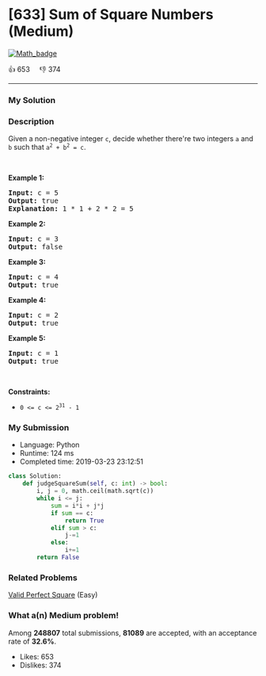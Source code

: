 # [633] Sum of Square Numbers (Medium)

[![Math_badge](https://img.shields.io/badge/topic-Math-green.svg)](https://leetcode.com/problems/sum-of-square-numbers/) 

:+1: 653 &nbsp; &nbsp; :thumbsdown: 374

---

### My Solution


### Description
<p>Given a non-negative integer <code>c</code>, decide whether there&#39;re two integers <code>a</code> and <code>b</code> such that <code>a<sup>2</sup> + b<sup>2</sup> = c</code>.</p>

<p>&nbsp;</p>
<p><strong>Example 1:</strong></p>

<pre>
<strong>Input:</strong> c = 5
<strong>Output:</strong> true
<strong>Explanation:</strong> 1 * 1 + 2 * 2 = 5
</pre>

<p><strong>Example 2:</strong></p>

<pre>
<strong>Input:</strong> c = 3
<strong>Output:</strong> false
</pre>

<p><strong>Example 3:</strong></p>

<pre>
<strong>Input:</strong> c = 4
<strong>Output:</strong> true
</pre>

<p><strong>Example 4:</strong></p>

<pre>
<strong>Input:</strong> c = 2
<strong>Output:</strong> true
</pre>

<p><strong>Example 5:</strong></p>

<pre>
<strong>Input:</strong> c = 1
<strong>Output:</strong> true
</pre>

<p>&nbsp;</p>
<p><strong>Constraints:</strong></p>

<ul>
	<li><code>0 &lt;= c &lt;= 2<sup>31</sup> - 1</code></li>
</ul>



### My Submission

- Language: Python
- Runtime: 124 ms
- Completed time: 2019-03-23 23:12:51

```Python
class Solution:
    def judgeSquareSum(self, c: int) -> bool:
        i, j = 0, math.ceil(math.sqrt(c))
        while i <= j:
            sum = i*i + j*j
            if sum == c:
                return True
            elif sum > c:
                j-=1
            else:
                i+=1
        return False
```


### Related Problems
[Valid Perfect Square](https://leetcode.com/problems/valid-perfect-square/) (Easy) <br>



### What a(n) Medium problem!
Among **248807** total submissions, **81089** are accepted, with an acceptance rate of **32.6%**. <br>

- Likes: 653
- Dislikes: 374

